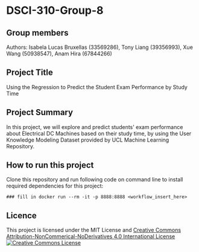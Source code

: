 # DSCI-310-Group-8
## Group members

Authors: 
Isabela Lucas Bruxellas (33569286),
Tony Liang (39356993),
Xue Wang (50938547),
Anam Hira (67844266)<br/>

## Project Title
Using the Regression to Predict the Student Exam Performance by Study Time


## Project Summary 
In this project, we will explore and predict students' exam performance about Electrical DC Machines based on their study time, by using the User Knowledge Modeling Dataset provided by UCL Machine Learning Repository. 

## How to run this project
Clone this repository and run following code on command line to install required dependencies for this project:

```
### fill in docker run --rm -it -p 8888:8888 <workflow_insert_here>
```

## Licence
This project is licensed under the MIT License and [Creative Commons Attribution-NonCommerical-NoDerivatives 4.0 International License](https://creativecommons.org/licenses/by-nc-nd/4.0/)
<a rel="license" href="http://creativecommons.org/licenses/by-nc-nd/4.0/"><img alt="Creative Commons License" style="border-width:1" src="https://i.creativecommons.org/l/by-nc-nd/4.0/88x31.png" /></a><br />


